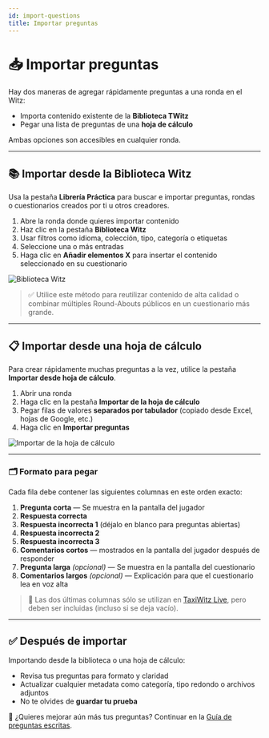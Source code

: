 ```yaml
---
id: import-questions
title: Importar preguntas
---
```


# 📥 Importar preguntas

Hay dos maneras de agregar rápidamente preguntas a una ronda en el Witz:

- Importa contenido existente de la **Biblioteca TWitz**
- Pegar una lista de preguntas de una **hoja de cálculo**

Ambas opciones son accesibles en cualquier ronda.

---

## 📚 Importar desde la Biblioteca Witz

Usa la pestaña **Librería Práctica** para buscar e importar preguntas, rondas o cuestionarios creados por ti u otros creadores.

1. Abre la ronda donde quieres importar contenido
2. Haz clic en la pestaña **Biblioteca Witz**
3. Usar filtros como idioma, colección, tipo, categoría o etiquetas
4. Seleccione una o más entradas
5. Haga clic en **Añadir elementos X** para insertar el contenido seleccionado en su cuestionario

![Biblioteca Witz](/images/import/import-from-quizwitz.png)

> ✅ Utilice este método para reutilizar contenido de alta calidad o combinar múltiples Round-Abouts públicos en un cuestionario más grande.

---

## 📋 Importar desde una hoja de cálculo

Para crear rápidamente muchas preguntas a la vez, utilice la pestaña **Importar desde hoja de cálculo**.

1. Abrir una ronda
2. Haga clic en la pestaña **Importar de la hoja de cálculo**
3. Pegar filas de valores **separados por tabulador** (copiado desde Excel, hojas de Google, etc.)
4. Haga clic en **Importar preguntas**

![Importar de la hoja de cálculo](/images/import/import-from-spreadsheet.png)

---

### 🗂️ Formato para pegar

Cada fila debe contener las siguientes columnas en este orden exacto:

1. **Pregunta corta** — Se muestra en la pantalla del jugador
2. **Respuesta correcta**
3. **Respuesta incorrecta 1** (déjalo en blanco para preguntas abiertas)
4. **Respuesta incorrecta 2**
5. **Respuesta incorrecta 3**
6. **Comentarios cortos** — mostrados en la pantalla del jugador después de responder
7. **Pregunta larga** _(opcional)_ — Se muestra en la pantalla del cuestionario
8. **Comentarios largos** _(opcional)_ — Explicación para que el cuestionario lea en voz alta

> 📌 Las dos últimas columnas sólo se utilizan en [TaxiWitz Live](../quizmaster/001-introduction.md), pero deben ser incluidas (incluso si se deja vacío).

---

## ✅ Después de importar

Importando desde la biblioteca o una hoja de cálculo:

- Revisa tus preguntas para formato y claridad
- Actualizar cualquier metadata como categoría, tipo redondo o archivos adjuntos
- No te olvides de **guardar tu prueba**

📘 ¿Quieres mejorar aún más tus preguntas? Continuar en la [Guía de preguntas escritas](../editor/005-writing-questions.md).

